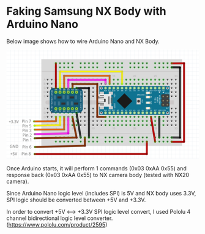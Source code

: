 # Faking Samsung NX Body with Arduino Nano

Below image shows how to wire Arduino Nano and NX Body. 

![alt tag](https://github.com/blueringlab/SamsungNXBodyFake/blob/master/NXBodyFakeWire.png)

Once Arduino starts, it will perform 1 commands (0x03 0xAA 0x55) and response back (0x03 0xAA 0x55) to NX camera body (tested with NX20 camera).

Since Arduino Nano logic level (includes SPI) is 5V and NX body uses 3.3V, SPI logic should be converted between +5V and +3.3V. 

In order to convert +5V <--> +3.3V SPI logic level convert, I used Pololu 4 channel bidirectional logic level converter. (https://www.pololu.com/product/2595)
